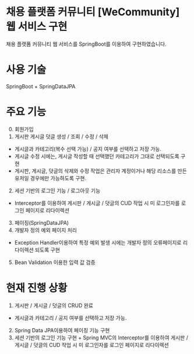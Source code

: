 # 채용 플랫폼 커뮤니티 [WeCommunity] 웹 서비스 구현

채용 플랫폼 커뮤니티 웹 서비스를 SpringBoot를 이용하여 구현하였습니다.

# 사용 기술
SpringBoot + SpringDataJPA

# 주요 기능
0. 회원가입
1. 게시판 게시글 덧글 생성 / 조회 / 수정 / 삭제
- 게시글과 카테고리(복수 선택 가능) / 공지 여부를 선택하고 저장 가능.
- 게시글 수정 시에는, 게시글 작성할 때 선택했던 카테고리가 그대로 선택되도록 구현
- 게시판, 게시글, 덧글의 삭제와 수정 작업은 관리자 계정이거나 해당 리소스를 만든 유저일 경우에만 가능하도록 구현.
2. 세션 기반의 로그인 기능 / 로그아웃 기능
- Interceptor를 이용하여 게시판 / 게시글 / 덧글의 CUD 작업 시 미 로그인자를 로그인 페이지로 리다이렉션
3. 페이징(SpringDataJPA)
4. 개발자 정의 예외 페이지 처리
- Exception Handler이용하여 특정 예외 발생 시에는 개발자 정의 오류페이지로 리다이렉션 되도록 구현
5. Bean Validation 이용한 입력 값 검증


# 현재 진행 상황
1. 게시판 / 게시글 / 덧글의 CRUD 완료
- 게시글과 카테고리 / 공지 여부를 선택하고 저장 가능.
2. Spring Data JPA이용하여 페이징 기능 구현
3. 세션 기반의 로그인 기능 구현 + Spring MVC의 Interceptor를 이용하여 게시판 / 게시글 / 덧글의 CUD 작업 시 미 로그인자를 로그인 페이지로 리다이렉션

